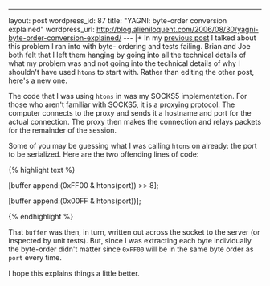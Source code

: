 --- 
layout: post
wordpress_id: 87
title: "YAGNI: byte-order conversion explained"
wordpress_url: http://blog.alieniloquent.com/2006/08/30/yagni-byte-order-conversion-explained/
--- |+
In my [previous post][1] I talked about this problem I ran into with byte-
ordering and tests failing. Brian and Joe both felt that I left them hanging
by going into all the technical details of what my problem was and not going
into the technical details of why I shouldn't have used `htons` to start with.
Rather than editing the other post, here's a new one.

The code that I was using `htons` in was my SOCKS5 implementation. For those
who aren't familiar with SOCKS5, it is a proxying protocol. The computer
connects to the proxy and sends it a hostname and port for the actual
connection. The proxy then makes the connection and relays packets for the
remainder of the session.

Some of you may be guessing what I was calling `htons` on already: the port to
be serialized. Here are the two offending lines of code:

{% highlight text %}

[buffer append:(0xFF00 & htons(port)) >> 8];

[buffer append:(0x00FF & htons(port))];

{% endhighlight %}

That `buffer` was then, in turn, written out across the socket to the server
(or inspected by unit tests). But, since I was extracting each byte
individually the byte-order didn't matter since `0xFF00` will be in the same
byte order as `port` every time.

I hope this explains things a little better.

   [1]: http://blog.alieniloquent.com/2006/08/29/yagni-byte-order-conversion/

